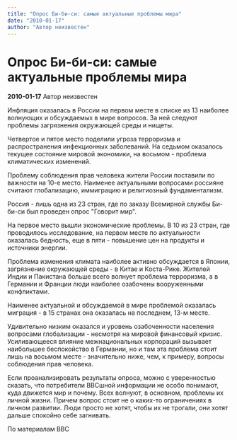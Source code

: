 ```yaml
---
title: "Опрос Би-би-си: самые актуальные проблемы мира"
date: "2010-01-17"
author: "Автор неизвестен"
---
```


# Опрос Би-би-си: самые актуальные проблемы мира

**2010-01-17** Автор неизвестен

Инфляция оказалась в России на первом месте в списке из 13 наиболее волнующих и обсуждаемых в мире вопросов. За ней следуют проблемы загрязнения окружающей среды и нищеты.

Четвертое и пятое место поделили угроза терроризма и распространения инфекционных заболеваний. На седьмом оказалось текущее состояние мировой экономики, на восьмом - проблема климатических изменений.

Проблему соблюдения прав человека жители России поставили по важности на 10-е место. Наименее актуальными вопросами россияне считают глобализацию, иммиграцию и религиозный фундаментализм.

Россия - лишь одна из 23 стран, где по заказу Всемирной службы Би-би-си был проведен опрос "Говорит мир".

На первое место вышли экономические проблемы. В 10 из 23 стран, где проводилось исследование, на первом месте по актуальности оказалась бедность, еще в пяти - повышение цен на продукты и источники энергии.

Проблема изменения климата наиболее активно обсуждается в Японии, загрязнение окружающей среды - в Китае и Коста-Рике. Жителей Индии и Пакистана больше всего волнует проблема терроризма, а в Германии и Франции люди наиболее озабочены вооруженными конфликтами.

Наименее актуальной и обсуждаемой в мире проблемой оказалась миграция - в 15 странах она оказалась на последнем, 13-м месте.

Удивительно низким оказался и уровень озабоченности населения вопросами глобализации - несмотря на мировой финансовый кризис. Усиливающееся влияние межнациональных корпораций вызывает наибольшее беспокойство в Германии, но и там эта проблема стоит лишь на восьмом месте - значительно ниже, чем, к примеру, вопросы соблюдения прав человека.

Если проанализировать результаты опроса, можно с уверенностью сказать, что потребители ВВСшной информации не особо понимают, куда движется мир и почему. Всех волнуют, в основном, проблемы их личной жизни. Причем вопрос стоит не о каких-то ограничениях в личном развитии. Люди просто не хотят, чтобы их не трогали, они хотят дальше спокойно себе загнивать.

По материалам BBC